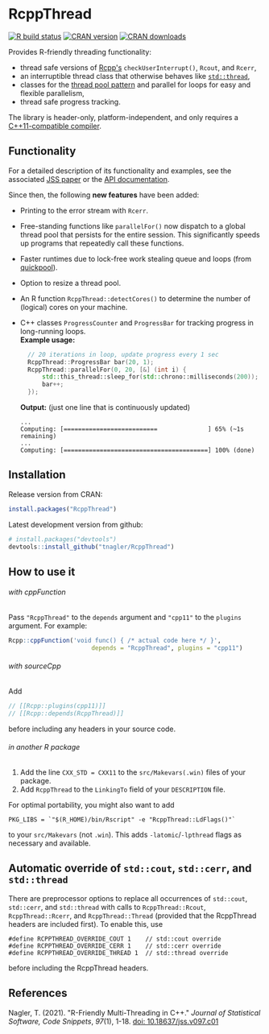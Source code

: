 # RcppThread

<!-- badges: start -->
[![R build status](https://github.com/tnagler/RcppThread/workflows/R-CMD-check/badge.svg)](https://github.com/tnagler/RcppThread/actions)
[![CRAN version](http://www.r-pkg.org/badges/version/RcppThread)](https://cran.r-project.org/package=RcppThread) 
[![CRAN downloads](http://cranlogs.r-pkg.org/badges/RcppThread)](https://cran.r-project.org/package=RcppThread)
<!-- badges: end -->

Provides R-friendly threading functionality: 

  * thread safe versions of [Rcpp's](http://www.rcpp.org/)
    `checkUserInterrupt()`, `Rcout`, and `Rcerr`,
  * an interruptible thread class that otherwise behaves like 
   [`std::thread`](http://en.cppreference.com/w/cpp/thread/thread),
  * classes for the [thread pool
    pattern](https://en.wikipedia.org/wiki/Thread_pool) and parallel for loops
    for easy and flexible parallelism,
  * thread safe progress tracking.

The library is header-only, platform-independent, and only 
requires a 
[C++11-compatible compiler](http://en.cppreference.com/w/cpp/compiler_support#cpp11).

## Functionality

For a detailed description of its functionality and examples, see the associated
[JSS paper](https://doi.org/10.18637/jss.v097.c01)
or the [API documentation](https://tnagler.github.io/RcppThread/).

Since then, the following **new features** have been added:

- Printing to the error stream with `Rcerr`.

- Free-standing functions like `parallelFor()` now dispatch 
  to a global thread pool that persists for the entire session. This 
  significantly speeds up programs that repeatedly call these functions.

- Faster runtimes due to lock-free work stealing queue and loops (from [quickpool](https://github.com/tnagler/quickpool)).

- Option to resize a thread pool.

- An R function `RcppThread::detectCores()` to determine the number of (logical)
  cores on your machine.

- C++ classes `ProgressCounter` and `ProgressBar` for tracking progress in 
  long-running loops.  
  **Example usage:**
  ``` cpp
    // 20 iterations in loop, update progress every 1 sec
    RcppThread::ProgressBar bar(20, 1);
    RcppThread::parallelFor(0, 20, [&] (int i) {
        std::this_thread::sleep_for(std::chrono::milliseconds(200));
        bar++;
    });
  ```
  **Output:** (just one line that is continuously updated)
  ``` 
  ...
  Computing: [==========================              ] 65% (~1s remaining)       
  ...
  Computing: [========================================] 100% (done) 
  ```

## Installation

Release version from CRAN:

``` r
install.packages("RcppThread")
```

Latest development version from github:

``` r
# install.packages("devtools")
devtools::install_github("tnagler/RcppThread")
```

## How to use it

###### with cppFunction

Pass `"RcppThread"` to the `depends` argument and `"cpp11"` to the `plugins`
argument. For example:
``` r
Rcpp::cppFunction('void func() { /* actual code here */ }', 
                       depends = "RcppThread", plugins = "cpp11")
```

###### with sourceCpp

Add 
``` cpp
// [[Rcpp::plugins(cpp11)]]
// [[Rcpp::depends(RcppThread)]]
```
before including any headers in your source code.

###### in another R package

1. Add the line `CXX_STD = CXX11` to the `src/Makevars(.win)` files of your package.
2. Add `RcppThread` to the `LinkingTo` field of your `DESCRIPTION` file.

For optimal portability, you might also want to add
``` 
PKG_LIBS = `"$(R_HOME)/bin/Rscript" -e "RcppThread::LdFlags()"`
```
to your `src/Makevars` (not `.win`). This adds `-latomic`/`-lpthread` flags as 
necessary and available.

## Automatic override of `std::cout`, `std::cerr`, and `std::thread`

There are preprocessor options to replace all occurrences of `std::cout`, `std::cerr`, and `std::thread` with calls to `RcppThread::Rcout`, `RcppThread::Rcerr`, and `RcppThread::Thread`
(provided that the RcppThread headers are included first). To enable this, use 

```
#define RCPPTHREAD_OVERRIDE_COUT 1    // std::cout override
#define RCPPTHREAD_OVERRIDE_CERR 1    // std::cerr override
#define RCPPTHREAD_OVERRIDE_THREAD 1  // std::thread override
```
before including the RcppThread headers.


## References

Nagler, T. (2021). "R-Friendly Multi-Threading in C++." _Journal of Statistical
Software, Code Snippets_, *97*(1), 1-18. [doi: 10.18637/jss.v097.c01](https://doi.org/10.18637/jss.v097.c01)

